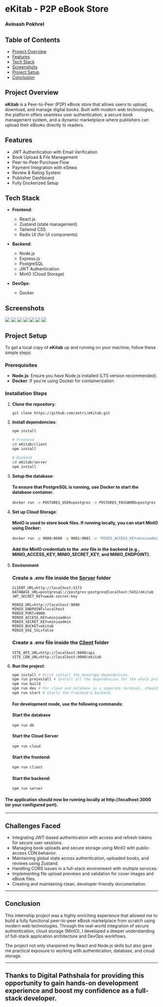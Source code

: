 # eKitab - P2P eBook Store

### Avinash Pokhrel

## Table of Contents
- [Project Overview](#project-overview)
- [Features](#features)
- [Tech Stack](#tech-stack)
- [Screenshots](#screenshots)
- [Project Setup](#project-setup)
- [Conclusion](#conclusion)

## Project Overview
**eKitab** is a Peer-to-Peer (P2P) eBook store that allows users to upload, download, and manage digital books. Built with modern web technologies, the platform offers seamless user authentication, a secure book management system, and a dynamic marketplace where publishers can upload their eBooks directly to readers. 

## Features

- JWT Authentication with Email Verification
- Book Upload & File Management
- Peer-to-Peer Purchase Flow
- Payment Integration with eSewa
- Review & Rating System
- Publisher Dashboard
- Fully Dockerized Setup

## Tech Stack

- **Frontend**:
  - React.js
  - Zustand (state management)
  - Tailwind CSS
  - Radix UI (for UI components)
  
- **Backend**:
  - Node.js
  - Express.js
  - PostgreSQL
  - JWT Authentication
  - MinIO (Cloud Storage)

- **DevOps**:
  - Docker

## Screenshots

![](./screenshots/1.jpg)
![](./screenshots/2.jpg)
![](./screenshots/3.jpg)
![](./screenshots/4.jpg)
![](./screenshots/5.jpg)
![](./screenshots/6.jpg)
![](./screenshots/7.jpg)

## Project Setup

To get a local copy of **eKitab** up and running on your machine, follow these simple steps:

### Prerequisites

- **Node.js**: Ensure you have Node.js installed (LTS version recommended).
- **Docker**: If you're using Docker for containerization.

### Installation Steps

1. **Clone the repository**:
   ```bash
   git clone https://github.com/xetri/eKitab.git
   ```

1. **Install dependencies**:
  
    ```bash
    npm install

    # Frontend
    cd eKitab/client
    npm install

    # Backend
    cd eKitab/server
    npm install
    ```

1. **Setup the database**:

    #### To ensure that PostgreSQL is running, use Docker to start the database container.

    ```bash
    docker run -e POSTGRES_USER=postgres -e POSTGRES_PASSWORD=postgres -e POSTGRES_DB=ekitab -p 5432:5432 docker.io/postgres:15.2-alpine
    ```

1. **Set up Cloud Storage**:

    #### MinIO is used to store book files. If running locally, you can start MinIO using Docker:

    ```bash
    docker run -p 9000:9000 -p 9001:9001 -e "MINIO_ACCESS_KEY=minioadmin" -e "MINIO_SECRET_KEY=minioadmin" -e "MINIO_ROOT_USER=minioadmin" -e "MINIO_ROOT_PASSWORD=minioadmin" docker.io/minio/minio server --console-address ":9001" /data
    ```

    #### Add the MinIO credentials to the .env file in the backend (e.g., MINIO_ACCESS_KEY, MINIO_SECRET_KEY, and MINIO_ENDPOINT).

1. **Environment**
    ### Create a .env file inside the [Server](./server/) folder

    ```
    CLIENT_URL=http://localhost:5173
    DATABASE_URL=postgresql://postgres:postgres@localhost:5432/ekitab
    JWT_SECRET_KEY=weak-secret-key

    MINIO_URL=http://localhost:9000
    MINIO_ENDPOINT=localhost
    MINIO_PORT=9000
    MINIO_ACCESS_KEY=minioadmin
    MINIO_SECRET_KEY=minioadmin
    MINIO_BUCKET=ekitab
    MINIO_USE_SSL=false
    ```

    ### Create a .env file inside the [Client](./client/) folder
    ```
    VITE_API_URL=http://localhost:8000/api
    VITE_CDN_URL=http://localhost:9000/ekitab
    ```

1. **Run the project**:
    ```bash
    npm install # First install the monorepo dependenices.
    npm run preinstall # Install all the dependencies for the whole project (client and server).
    npm run build
    npm run dev # For cloud and database in a seperate terminal, should be run through the program.
    npm run start # Starts the frontend & backend.
    ```

    #### For development mode, use the following commands:
    #### Start the database
    ```
    npm run db
    ```

    ####  Start the Cloud Server
    ```
    npm run cloud
    ```

    #### Start the frontend:
    ```bash
    npm run client
    ```

    #### Start the backend:
    ```bash
    npm run server
    ```
    
  #### The application should now be running locally at http://localhost:3000 (or your configured port).

---

## Challenges Faced

- Integrating JWT-based authentication with access and refresh tokens for secure user sessions.  
- Managing book uploads and secure storage using MinIO with public-access CDN behavior.  
- Maintaining global state across authentication, uploaded books, and reviews using Zustand.  
- Handling CORS issues in a full-stack environment with multiple services.  
- Implementing file upload previews and validation for cover images and eBook files.  
- Creating and maintaining clean, developer-friendly documentation. 

---

## Conclusion

This internship project was a highly enriching experience that allowed me to build a fully functional peer-to-peer eBook marketplace from scratch using modern web technologies. Through the real-world integration of secure authentication, cloud storage (MinIO), I developed a deeper understanding of full-stack application architecture and DevOps workflows.

The project not only sharpened my React and Node.js skills but also gave me practical exposure to working with authentication, database, and cloud storage.

---

Thanks to **Digital Pathshala** for providing this opportunity to gain hands-on development experience and boost my confidence as a full-stack developer.
---